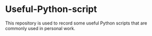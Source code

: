 # Useful-Python-script
This repository is used to record some useful Python scripts that are commonly used in personal work.
